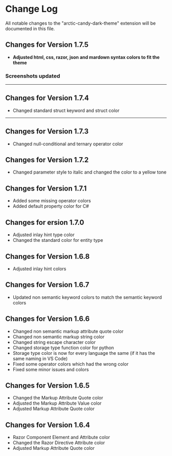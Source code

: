 # Change Log

All notable changes to the "arctic-candy-dark-theme" extension will be documented in this file.

## Changes for Version 1.7.5

- **Adjusted html, css, razor, json and mardown syntax colors to fit the theme**

### Screenshots updated

---

## Changes for Version 1.7.4

- Changed standard struct keyword and struct color

---

## Changes for Version 1.7.3

- Changed null-conditional and ternary operator color

## Changes for Version 1.7.2

- Changed parameter style to italic and changed the color to a yellow tone

## Changes for Version 1.7.1

- Added some missing operator colors
- Added default property color for C#

## Changes for ersion 1.7.0

- Adjusted inlay hint type color
- Changed the standard color for entity type

## Changes for Version 1.6.8

- Adjusted inlay hint colors

## Changes for Version 1.6.7

- Updated non semantic keyword colors to match the semantic keyword colors

## Changes for Version 1.6.6

- Changed non semantic markup attribute quote color
- Changed non semantic markup string color
- Changed string escape character color
- Changed storage type function color for python
- Storage type color is now for every language the same (if it has the same naming in VS Code)
- Fixed some operator colors which had the wrong color
- Fixed some minor issues and colors

## Changes for Version 1.6.5

- Changed the Markup Attribute Quote color
- Adjusted the Markup Attribute Value color
- Adjusted Markup Attribute Quote color

## Changes for Version 1.6.4

- Razor Component Element and Attribute color
- Changed the Razor Directive Attribute color
- Adjusted Markup Attribute Quote color
